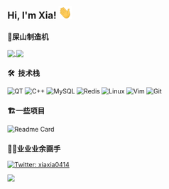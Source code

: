 <h2> Hi, I'm Xia! <img src="https://raw.githubusercontent.com/parth-27/parth-27/master/Hi.gif" width="30px" width="50"></h2>

### 💩屎山制造机
<a href="https://github.com/anuraghazra/github-readme-stats">
  <img align="center" src="https://github-readme-stats.vercel.app/api?username=xiaxia0414&count_private=true&show_icons=true&theme=default" />
</a>
<a href="https://github.com/anuraghazra/convoychat">
  <img align="center" src="https://github-readme-stats.vercel.app/api/top-langs/?username=xiaxia0414&langs_count=8&theme=default&count_private=true&layout=compact&hide=javascript,html,css,CoffeeScript&card_width=280" />
</a>


<h3> 🛠 &nbsp;技术栈</h3>

![QT](https://img.shields.io/badge/-QT-192133?style=flat-square&logo=qt&logoColor=green)
![C++](https://img.shields.io/badge/-C++-192133?style=flat-square&logo=cplusplus&logoColor=blue)
![MySQL](https://img.shields.io/badge/-MySQL-192133?style=flat-square&logo=mysql&logoColor=white)
![Redis](https://img.shields.io/badge/-Redis-192133?style=flat-square&logo=redis&logoColor=white)
![Linux](https://img.shields.io/badge/-Linux-192133?style=flat-square&logo=Linux&logoColor=white)
![Vim](https://img.shields.io/badge/-Vim-192133?style=flat-square&logo=vim&logoColor=white)
![Git](https://img.shields.io/badge/-Git-192133?style=flat-square&logo=git&logoColor=white)

### 🏗️一些项目
![Readme Card](https://github-readme-stats.vercel.app/api/pin/?username=xiaxia0414&repo=snake_base-on-qt)


### 👨‍🎨业业业余画手
[![Twitter: xiaxia0414](https://img.shields.io/twitter/follow/xiaxia0414?style=social)](https://twitter.com/xia2003414)

![](https://profile-counter.glitch.me/mengps/count.svg)


